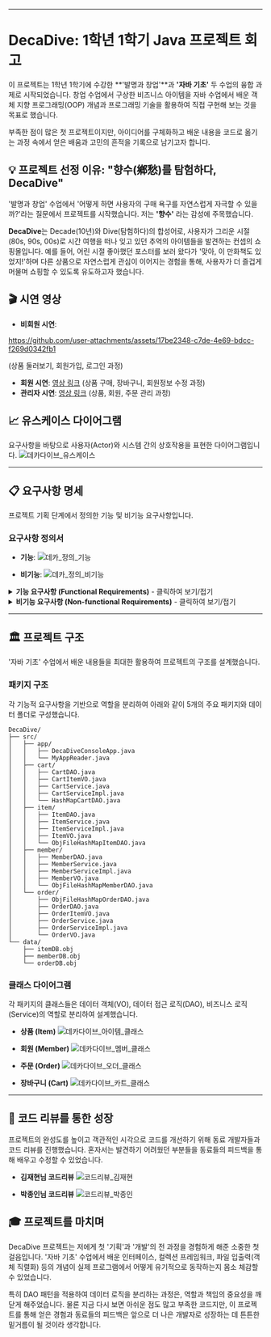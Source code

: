 -----

# DecaDive: 1학년 1학기 Java 프로젝트 회고

이 프로젝트는 1학년 1학기에 수강한 \*\*'발명과 창업'\*\*과 **'자바 기초'** 두 수업의 융합 과제로 시작되었습니다. 창업 수업에서 구상한 비즈니스 아이템을 자바 수업에서 배운 객체 지향 프로그래밍(OOP) 개념과 프로그래밍 기술을 활용하여 직접 구현해 보는 것을 목표로 했습니다.

부족한 점이 많은 첫 프로젝트이지만, 아이디어를 구체화하고 배운 내용을 코드로 옮기는 과정 속에서 얻은 배움과 고민의 흔적을 기록으로 남기고자 합니다.

## 💡 프로젝트 선정 이유: "향수(鄕愁)를 탐험하다, DecaDive"

'발명과 창업' 수업에서 '어떻게 하면 사용자의 구매 욕구를 자연스럽게 자극할 수 있을까?'라는 질문에서 프로젝트를 시작했습니다. 저는 **'향수'** 라는 감성에 주목했습니다.

**DecaDive**는 Decade(10년)와 Dive(탐험하다)의 합성어로, 사용자가 그리운 시절(80s, 90s, 00s)로 시간 여행을 떠나 잊고 있던 추억의 아이템들을 발견하는 컨셉의 쇼핑몰입니다. 예를 들어, 어린 시절 좋아했던 포스터를 보러 왔다가 '맞아, 이 만화책도 있었지\!'하며 다른 상품으로 자연스럽게 관심이 이어지는 경험을 통해, 사용자가 더 즐겁게 머물며 쇼핑할 수 있도록 유도하고자 했습니다.

## 🎬 시연 영상

  * **비회원 시연**:

https://github.com/user-attachments/assets/17be2348-c7de-4e69-bdcc-f269d0342fb1

 (상품 둘러보기, 회원가입, 로그인 과정)
  * **회원 시연**: [영상 링크](https://youtu.be/Bwb5YnfAoQQ) (상품 구매, 장바구니, 회원정보 수정 과정)
  * **관리자 시연**: [영상 링크](https://youtu.be/mCZHnqYGMlI) (상품, 회원, 주문 관리 과정)



## 📈 유스케이스 다이어그램

요구사항을 바탕으로 사용자(Actor)와 시스템 간의 상호작용을 표현한 다이어그램입니다.
![데카다이브_유스케이스](https://github.com/user-attachments/assets/ea8e957f-8708-4a93-8f27-c14a487eeb15)


-----

## 📋 요구사항 명세

프로젝트 기획 단계에서 정의한 기능 및 비기능 요구사항입니다.

### **요구사항 정의서**

  * **기능**:
    ![데카_정의_기능](https://github.com/user-attachments/assets/ae715af1-f4ea-465e-bcb3-30522d5333aa)

  * **비기능**:
    ![데카_정의_비기능](https://github.com/user-attachments/assets/c136229e-918a-439e-afb9-d9f4a9dcbbe4)



<details>
<summary><b>기능 요구사항 (Functional Requirements)</b> - 클릭하여 보기/접기</summary>

#### **상세 기능 명세**

  * **상품(Item)**:
    ![데카_명세_기능_상품](https://github.com/user-attachments/assets/48f60c74-92bd-479b-9796-3b4fe7c9524d)

  * **사용자(User)**:
    ![데카_명세_기능_사용자](https://github.com/user-attachments/assets/95fa239b-6202-4a24-b17d-dba1737b5276)

  * **주문(Order)**:
    ![데카_명세_기능_주문](https://github.com/user-attachments/assets/8aef3f04-ad81-40f9-a0a8-1561879d9c7d)

  * **장바구니(Cart)**:
    ![데카_명세_기능_장바구니](https://github.com/user-attachments/assets/df16230a-06a3-4088-8341-65b069e306d0)


</details>

<details>
<summary><b>비기능 요구사항 (Non-functional Requirements)</b> - 클릭하여 보기/접기</summary>


#### **상세 비기능 명세**

  * **데이터 관리**:
    ![데카_명세_비기능_데이터](https://github.com/user-attachments/assets/edbfdb08-16a8-4a71-b610-90062cc63560)

  * **시스템 환경**:
    ![데카_명세_비기능_시스템 환경](https://github.com/user-attachments/assets/a941decd-992d-405b-9b75-a1f07147056e)


</details>

----

## 🏛️ 프로젝트 구조

'자바 기초' 수업에서 배운 내용들을 최대한 활용하여 프로젝트의 구조를 설계했습니다.

### 패키지 구조

각 기능적 요구사항을 기반으로 역할을 분리하여 아래와 같이 5개의 주요 패키지와 데이터 폴더로 구성했습니다.

```
DecaDive/
├── src/
│   ├── app/
│   │   ├── DecaDiveConsoleApp.java
│   │   └── MyAppReader.java
│   ├── cart/
│   │   ├── CartDAO.java
│   │   ├── CartItemVO.java
│   │   ├── CartService.java
│   │   ├── CartServiceImpl.java
│   │   └── HashMapCartDAO.java
│   ├── item/
│   │   ├── ItemDAO.java
│   │   ├── ItemService.java
│   │   ├── ItemServiceImpl.java
│   │   ├── ItemVO.java
│   │   └── ObjFileHashMapItemDAO.java
│   ├── member/
│   │   ├── MemberDAO.java
│   │   ├── MemberService.java
│   │   ├── MemberServiceImpl.java
│   │   ├── MemberVO.java
│   │   └── ObjFileHashMapMemberDAO.java
│   └── order/
│       ├── ObjFileHashMapOrderDAO.java
│       ├── OrderDAO.java
│       ├── OrderItemVO.java
│       ├── OrderService.java
│       ├── OrderServiceImpl.java
│       └── OrderVO.java
└── data/
    ├── itemDB.obj
    ├── memberDB.obj
    └── orderDB.obj
```

### 클래스 다이어그램

각 패키지의 클래스들은 데이터 객체(VO), 데이터 접근 로직(DAO), 비즈니스 로직(Service)의 역할로 분리하여 설계했습니다.

  * **상품 (Item)**
    ![데카다이브_아이템_클래스](https://github.com/user-attachments/assets/f5f528bf-644f-4d4d-9da9-871661dbd07e)

  * **회원 (Member)**
    ![데카다이브_멤버_클래스](https://github.com/user-attachments/assets/d692b2b9-8796-47d9-ba3a-0a20a9178de1)

  * **주문 (Order)**
    ![데카다이브_오더_클래스](https://github.com/user-attachments/assets/690598d4-b645-44c6-8c27-25bd30845999)

  * **장바구니 (Cart)**
    ![데카다이브_카트_클래스](https://github.com/user-attachments/assets/1dda2e18-2e0f-4595-a8c5-1a23c834ca1a)


-----

## 📝 코드 리뷰를 통한 성장

프로젝트의 완성도를 높이고 객관적인 시각으로 코드를 개선하기 위해 동료 개발자들과 코드 리뷰를 진행했습니다. 혼자서는 발견하기 어려웠던 부분들을 동료들의 피드백을 통해 배우고 수정할 수 있었습니다.

  * **김재현님 코드리뷰**
    ![코드리뷰_김재현](https://github.com/user-attachments/assets/85819533-f491-426c-b51e-04d8bb27b834)

  * **박종인님 코드리뷰**
     ![코드리뷰_박종인](https://github.com/user-attachments/assets/eabb9724-27e6-4b57-b66a-8b39766c3513)


## 🎓 프로젝트를 마치며

DecaDive 프로젝트는 저에게 첫 '기획'과 '개발'의 전 과정을 경험하게 해준 소중한 첫걸음입니다. '자바 기초' 수업에서 배운 인터페이스, 컬렉션 프레임워크, 파일 입출력(객체 직렬화) 등의 개념이 실제 프로그램에서 어떻게 유기적으로 동작하는지 몸소 체감할 수 있었습니다.

특히 DAO 패턴을 적용하여 데이터 로직을 분리하는 과정은, 역할과 책임의 중요성을 깨닫게 해주었습니다. 물론 지금 다시 보면 아쉬운 점도 많고 부족한 코드지만, 이 프로젝트를 통해 얻은 경험과 동료들의 피드백은 앞으로 더 나은 개발자로 성장하는 데 튼튼한 밑거름이 될 것이라 생각합니다.
